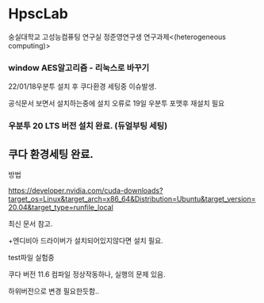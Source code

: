 # HpscLab

숭실대학교 고성능컴퓨팅 연구실 정준영연구생 연구과제&lt;(heterogeneous computing)>

### window AES알고리즘 - 리눅스로 바꾸기

22/01/18우분투 설치 후 쿠다환경 세팅중 이슈발생.

공식문서 보면서 설치하는중에 설치 오류로 19일 우분투 포맷후 재설치 필요


### 우분투 20 LTS 버전 설치 완료. (듀얼부팅 세팅)

## 쿠다 환경세팅 완료. 

방법

https://developer.nvidia.com/cuda-downloads?target_os=Linux&target_arch=x86_64&Distribution=Ubuntu&target_version=20.04&target_type=runfile_local

최신 문서 참고.

+엔디비아 드라이버가 설치되어있지않다면 설치 필요.

test파일 실험중


쿠다 버전 11.6 컴파일 정상작동하나, 실행의 문제 있음. 

하위버전으로 변경 필요한듯함..


